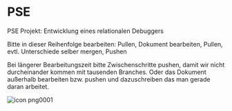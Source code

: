 # PSE
PSE Projekt: Entwicklung eines relationalen Debuggers

Bitte in dieser Reihenfolge bearbeiten:
Pullen,
Dokument bearbeiten,
Pullen,
evtl. Unterschiede selber mergen,
Pushen

Bei längerer Bearbeitungszeit bitte Zwischenschritte pushen, damit wir nicht durcheinander kommen mit tausenden Branches. Oder das Dokument außerhalb bearbeiten bzw. pushen und dazuschreiben das man gerade daran arbeitet.

![icon png0001](https://user-images.githubusercontent.com/33422437/32689999-20eeb42e-c6ef-11e7-9328-977ea080b56d.png)
